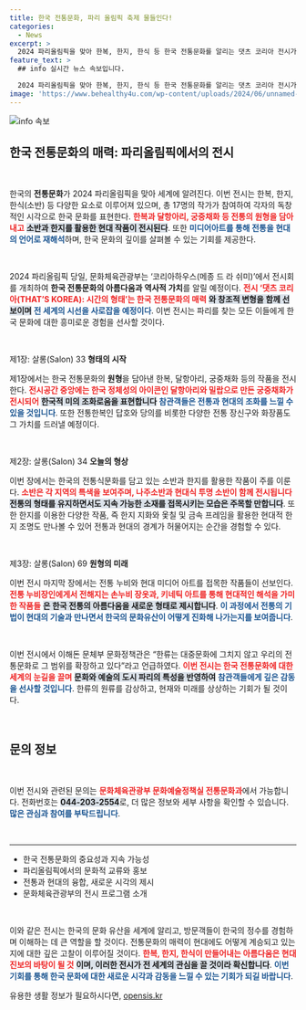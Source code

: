 ```yaml
---
title: 한국 전통문화, 파리 올림픽 축제 물들인다!
categories:
  - News
excerpt: >
  2024 파리올림픽을 맞아 한복, 한지, 한식 등 한국 전통문화를 알리는 댓츠 코리아 전시가 열린다. 총 17명(팀)이 참여해 한국 전통의 아름다움과 현대적 변화를 한자리에서 선보이며, 파리 시민과 방문객들의 눈길을 사로잡을 예정이다.
feature_text: >
  ## info 실시간 뉴스 속보입니다.

  2024 파리올림픽을 맞아 한복, 한지, 한식 등 한국 전통문화를 알리는 댓츠 코리아 전시가 열린다. 총 17명(팀)이 참여해 한국 전통의 아름다움과 현대적 변화를 한자리에서 선보이며, 파리 시민과 방문객들의 눈길을 사로잡을 예정이다.
image: 'https://www.behealthy4u.com/wp-content/uploads/2024/06/unnamed-file.png'
---
```


<p><img src="https://www.behealthy4u.com/wp-content/uploads/2024/06/unnamed-file.png" alt="info 속보" /></p>

<h2 data-ke-size="size26">한국 전통문화의 매력: 파리올림픽에서의 전시</h2>

<p data-ke-size="size16">&nbsp;</p>

<p>한국의 <strong>전통문화</strong>가 2024 파리올림픽을 맞아 세계에 알려진다. 이번 전시는 한복, 한지, 한식(소반) 등 다양한 요소로 이루어져 있으며, 총 17명의 작가가 참여하여 각자의 독창적인 시각으로 한국 문화를 표현한다. <b><span style="color: #ee2323;">한복과 달항아리, 궁중채화 등 전통의 원형을 담아내고</span></b> <b><span style="background-color: #21538527;">소반과 한지를 활용한 현대 작품이 전시된다</span></b>. 또한 <b><span style="color: #1a5490;">미디어아트를 통해 전통을 현대의 언어로 재해석</span></b>하며, 한국 문화의 깊이를 살펴볼 수 있는 기회를 제공한다.</p>

<p data-ke-size="size16">&nbsp;</p>

<p>2024 파리올림픽 당일, 문화체육관광부는 ‘코리아하우스(메종 드 라 쉬미)’에서 전시회를 개최하여 <strong>한국 전통문화의 아름다움과 역사적 가치</strong>를 알릴 예정이다. <b><span style="color: #ee2323;">전시 ‘댓츠 코리아(THAT’S KOREA): 시간의 형태’는 한국 전통문화의 매력</span></b> <b><span style="background-color: #21538527;">와 창조적 변형을 함께 선보이며</span></b> <b><span style="color: #1a5490;">전 세계의 시선을 사로잡을 예정이다</span></b>. 이번 전시는 파리를 찾는 모든 이들에게 한국 문화에 대한 흥미로운 경험을 선사할 것이다.</p>

<p data-ke-size="size16">&nbsp;</p>

<p>제1장: 살롱(Salon) 33 <strong>형태의 시작</strong></p>

<p>제1장에서는 한국 전통문화의 <strong>원형</strong>을 담아낸 한복, 달항아리, 궁중채화 등의 작품을 전시한다. <b><span style="color: #ee2323;">전시공간 중앙에는 한국 정체성의 아이콘인 달항아리와 밀랍으로 만든 궁중채화가 전시되어</span></b> <b><span style="background-color: #21538527;">한국적 미의 조화로움을 표현합니다</span></b> <b><span style="color: #1a5490;">참관객들은 전통과 현대의 조화를 느낄 수 있을 것입니다</span></b>. 또한 전통한복인 답호와 당의를 비롯한 다양한 전통 장신구와 화장품도 그 가치를 드러낼 예정이다.</p>

<p data-ke-size="size16">&nbsp;</p>

<p>제2장: 살롱(Salon) 34 <strong>오늘의 형상</strong></p>

<p>이번 장에서는 한국의 전통식문화를 담고 있는 소반과 한지를 활용한 작품이 주를 이룬다. <b><span style="color: #ee2323;">소반은 각 지역의 특색을 보여주며, 나주소반과 현대식 투명 소반이 함께 전시됩니다</span></b> <b><span style="background-color: #21538527;">전통의 형태를 유지하면서도 지속 가능한 소재를 접목시키는 모습은 주목할 만합니다</span></b>. 또한 한지를 이용한 다양한 작품, 즉 한지 지화와 옻칠 및 금속 프레임을 활용한 현대적 한지 조명도 만나볼 수 있어 전통과 현대의 경계가 허물어지는 순간을 경험할 수 있다.</p>

<p data-ke-size="size16">&nbsp;</p>

<p>제3장: 살롱(Salon) 69 <strong>원형의 미래</strong></p>

<p>이번 전시 마지막 장에서는 전통 누비와 현대 미디어 아트를 접목한 작품들이 선보인다. <b><span style="color: #ee2323;">전통 누비장인에게서 전해지는 손누비 장옷과, 키네틱 아트를 통해 현대적인 해석을 가미한 작품들</span></b> <b><span style="background-color: #21538527;">은 한국 전통의 아름다움을 새로운 형태로 제시합니다</span></b>. <b><span style="color: #1a5490;">이 과정에서 전통의 기법이 현대의 기술과 만나면서 한국의 문화유산이 어떻게 진화해 나가는지를 보여줍니다</span></b>.</p>

<p data-ke-size="size16">&nbsp;</p>

<p>이번 전시에서 이해돈 문체부 문화정책관은 “한류는 대중문화에 그치지 않고 우리의 전통문화로 그 범위를 확장하고 있다”라고 언급하였다. <b><span style="color: #ee2323;">이번 전시는 한국 전통문화에 대한 세계의 눈길을 끌며</span></b> <b><span style="background-color: #21538527;">문화와 예술의 도시 파리의 특성을 반영하여</span></b> <b><span style="color: #1a5490;">참관객들에게 깊은 감동을 선사할 것입니다</span></b>. 한류의 원류를 감상하고, 현재와 미래를 상상하는 기회가 될 것이다.</p>

<p data-ke-size="size16">&nbsp;</p>

<h2>문의 정보</h2>

<p data-ke-size="size16">&nbsp;</p>

<p>이번 전시와 관련된 문의는 <b><span style="color: #ee2323;">문화체육관광부 문화예술정책실 전통문화과</span></b>에서 가능합니다. 전화번호는 <b><span style="background-color: #21538527;">044-203-2554</span></b>로, 더 많은 정보와 세부 사항을 확인할 수 있습니다. <b><span style="color: #1a5490;">많은 관심과 참여를 부탁드립니다</span></b>.</p>

<p data-ke-size="size16">&nbsp;</p>

<hr />

<ul>
  <li>한국 전통문화의 중요성과 지속 가능성</li>
  <li>파리올림픽에서의 문화적 교류와 홍보</li>
  <li>전통과 현대의 융합, 새로운 시각의 제시</li>
  <li>문화체육관광부의 전시 프로그램 소개</li>
</ul>

<p data-ke-size="size16">&nbsp;</p>

<p>이와 같은 전시는 한국의 문화 유산을 세계에 알리고, 방문객들이 한국의 정수를 경험하며 이해하는 데 큰 역할을 할 것이다. 전통문화의 매력이 현대에도 어떻게 계승되고 있는지에 대한 깊은 고찰이 이루어질 것이다. <b><span style="color: #ee2323;">한복, 한지, 한식이 만들어내는 아름다움은 현대 진보의 바탕이 될 것</span></b> <b><span style="background-color: #21538527;">이며, 이러한 전시가 전 세계의 관심을 끌 것이라 확신합니다</span></b>. <b><span style="color: #1a5490;">이번 기회를 통해 한국 문화에 대한 새로운 시각과 감동을 느낄 수 있는 기회가 되길 바랍니다</span></b>.</p>
유용한 생활 정보가 필요하시다면, <a href="https://opensis.kr" rel="dofollow">opensis.kr</a>


